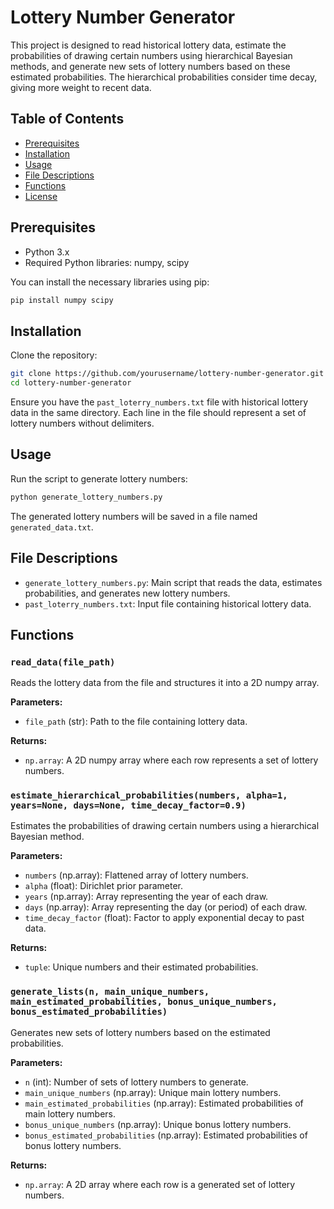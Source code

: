 
# Lottery Number Generator

This project is designed to read historical lottery data, estimate the probabilities of drawing certain numbers using hierarchical Bayesian methods, and generate new sets of lottery numbers based on these estimated probabilities. The hierarchical probabilities consider time decay, giving more weight to recent data.

## Table of Contents

- [Prerequisites](#prerequisites)
- [Installation](#installation)
- [Usage](#usage)
- [File Descriptions](#file-descriptions)
- [Functions](#functions)
- [License](#license)

## Prerequisites

- Python 3.x
- Required Python libraries: numpy, scipy

You can install the necessary libraries using pip:

```bash
pip install numpy scipy
```

## Installation

Clone the repository:

```bash
git clone https://github.com/yourusername/lottery-number-generator.git
cd lottery-number-generator
```

Ensure you have the `past_loterry_numbers.txt` file with historical lottery data in the same directory. Each line in the file should represent a set of lottery numbers without delimiters.

## Usage

Run the script to generate lottery numbers:

```bash
python generate_lottery_numbers.py
```

The generated lottery numbers will be saved in a file named `generated_data.txt`.

## File Descriptions

- `generate_lottery_numbers.py`: Main script that reads the data, estimates probabilities, and generates new lottery numbers.
- `past_loterry_numbers.txt`: Input file containing historical lottery data.

## Functions

### `read_data(file_path)`

Reads the lottery data from the file and structures it into a 2D numpy array.

**Parameters:**

- `file_path` (str): Path to the file containing lottery data.

**Returns:**

- `np.array`: A 2D numpy array where each row represents a set of lottery numbers.

### `estimate_hierarchical_probabilities(numbers, alpha=1, years=None, days=None, time_decay_factor=0.9)`

Estimates the probabilities of drawing certain numbers using a hierarchical Bayesian method.

**Parameters:**

- `numbers` (np.array): Flattened array of lottery numbers.
- `alpha` (float): Dirichlet prior parameter.
- `years` (np.array): Array representing the year of each draw.
- `days` (np.array): Array representing the day (or period) of each draw.
- `time_decay_factor` (float): Factor to apply exponential decay to past data.

**Returns:**

- `tuple`: Unique numbers and their estimated probabilities.

### `generate_lists(n, main_unique_numbers, main_estimated_probabilities, bonus_unique_numbers, bonus_estimated_probabilities)`

Generates new sets of lottery numbers based on the estimated probabilities.

**Parameters:**

- `n` (int): Number of sets of lottery numbers to generate.
- `main_unique_numbers` (np.array): Unique main lottery numbers.
- `main_estimated_probabilities` (np.array): Estimated probabilities of main lottery numbers.
- `bonus_unique_numbers` (np.array): Unique bonus lottery numbers.
- `bonus_estimated_probabilities` (np.array): Estimated probabilities of bonus lottery numbers.

**Returns:**

- `np.array`: A 2D array where each row is a generated set of lottery numbers.
